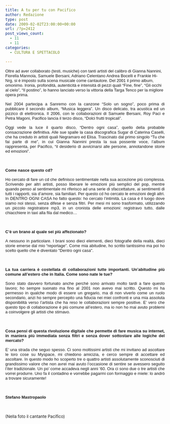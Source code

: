 ```yaml
---
title: A tu per tu con Pacifico
author: Redazione
type: post
date: 2009-02-02T23:00:00+00:00
url: /?p=2412
post_views_count:
  - 11
  - 11
categories:
  - CULTURA E SPETTACOLO

---
```

<font face="Tahoma, sans&#45;serif"><font size="2">Oltre ad aver collaborato (testi, musiche) con tanti artisti del calibro di Gianna Nannini, Fiorella Mannoia, Samuele Bersani, Adriano Celentano Andrea Bocelli e Frankie Hi&#45;Nrg, si &egrave; imposto sulla scena musicale come cantautore. Del 2001 il primo album, omonimo. Ironia, profondit&agrave;, autenticit&agrave; e intensit&agrave; di pezzi quali &ldquo;Fine, fine&rdquo;, &ldquo;Gli occhi al cielo&rdquo;, &ldquo;Il postino&rdquo;, lo hanno lanciato verso la vittoria della Targa Tenco per la migliore opera prima.</font></font>

<p style="margin&#45;bottom: 0cm" align="justify">
  <font face="Tahoma, sans&#45;serif"><font size="2">Nel 2004 partecipa a Sanremo con la canzone &ldquo;Solo un sogno&rdquo;, poco prima di pubblicare il secondo album, &ldquo;Musica leggera&rdquo;. Un disco delicato, tra acustica ed un pizzico di elettronica. Il 2006, con le collaborazioni di Samuele Bersani, Roy Paci e Petra Magoni, Pacifico lancia il terzo disco, &ldquo;Dolci frutti tropicali&rdquo;. </font></font>
</p>

<p style="margin&#45;bottom: 0cm" align="justify">
  <font face="Tahoma, sans&#45;serif"><font size="2">Oggi vede la luce il quarto disco, &ldquo;Dentro ogni casa&rdquo;, quello della probabile consacrazione definitiva. Alle sue spalle la casa discografica Sugar di Caterina Caselli, che ha creduto in artisti quali Negramaro ed Elisa. Trascinato dal primo singolo &ldquo;Tu che fai parte di me&rdquo;, in cui Gianna Nannini presta la sua possente voce, l&rsquo;album rappresenta, per Pacifico, &ldquo;il desiderio di avvicinarsi alle persone, annotandone storie ed emozioni&rdquo;. </font></font>
</p>

<p style="margin&#45;bottom: 0cm" align="justify">
  &nbsp;
</p>

<p style="margin&#45;bottom: 0cm" align="justify">
  <font face="Tahoma, sans&#45;serif"><font size="2"><strong>Come nasce questo cd?</strong></font></font>
</p>

<p style="margin&#45;bottom: 0cm" align="justify">
  <font face="Tahoma, sans&#45;serif"><font size="2">Ho cercato di fare un cd che definisco sentimentale nella sua accezione pi&ugrave; complessa. Scrivendo per altri artisti, posso liberare le emozioni pi&ugrave; semplici del pop, mentre quando penso al sentimentale mi riferisco ad una serie di sfaccettature, ai sentimenti di tutti i rapporti, sia d&rsquo;amore, sia familiari. Per questo cd ho cercato le emozioni degli altri. In DENTRO OGNI CASA ho fatto questo: ho cercato l&rsquo;intimit&agrave;. La casa &egrave; il luogo dove siamo noi stessi, senza difese e senza filtri. Per mesi mi sono trasformato, utilizzando un piccolo registratore mp3, in un cronista delle emozioni: registravo tutto, dalle chiacchiere in taxi alla fila dal medico&#8230;</font></font>
</p>

<p style="margin&#45;bottom: 0cm" align="justify">
  &nbsp;
</p>

<p style="margin&#45;bottom: 0cm" align="justify">
  <font face="Tahoma, sans&#45;serif"><font size="2"><strong>C&rsquo;&egrave; un brano al quale sei pi&ugrave; affezionato?</strong></font></font>
</p>

<p style="margin&#45;bottom: 0cm" align="justify">
  <font face="Tahoma, sans&#45;serif"><font size="2">A nessuno in particolare. I brani sono dieci elementi, dieci fotografie della realt&agrave;, dieci storie emerse dal mio &ldquo;reportage&rdquo;. Come mia abitudine, ho scritto tantissimo ma poi ho scelto quello che &egrave; diventato "Dentro ogni casa". </font></font>
</p>

<p style="margin&#45;bottom: 0cm" align="justify">
  &nbsp;
</p>

<p style="margin&#45;bottom: 0cm" align="justify">
  <font face="Tahoma, sans&#45;serif"><font size="2"><strong>La tua carriera &egrave; costellata di collaborazioni tutte importanti. Un&rsquo;abitudine pi&ugrave; comune all&rsquo;estero che in Italia. Come sono nate le tue?</strong></font></font>
</p>

<p style="margin&#45;bottom: 0cm" align="justify">
  <font face="Tahoma, sans&#45;serif"><font size="2">Sono stato davvero fortunato anche perch&eacute; sono arrivato molto tardi a fare questo lavoro; ho sempre suonato ma fino al 2001 non avevo mai scritto. Questo mi ha permesso in qualche modo di essere un gregario, ma di non viverlo come un ruolo secondario, anzi ho sempre percepito una fiducia nei miei confronti e una mia assoluta disponibilit&agrave; verso l&rsquo;artista che ha reso le collaborazioni sempre positive. E&rsquo; vero che questo tipo di collaborazione &egrave; pi&ugrave; comune all&rsquo;estero, ma io non ho mai avuto problemi a coinvolgere gli artisti che stimavo. </font></font>
</p>

<p style="margin&#45;bottom: 0cm" align="justify">
  &nbsp;
</p>

<p style="margin&#45;bottom: 0cm" align="justify">
  <font face="Tahoma, sans&#45;serif"><font size="2"><strong>Cosa pensi di questa rivoluzione digitale che permette di fare musica su internet, in maniera pi&ugrave; immediata senza filtri e senza dover sottostare alle logiche del mercato?</strong></font></font>
</p>

<p style="margin&#45;bottom: 0cm" align="justify">
  <font face="Tahoma, sans&#45;serif"><font size="2">E&#8217; una strada che seguo spesso. Ci sono moltissimi artisti che mi invitano ad ascoltare le loro cose su Myspace, mi chiedono amicizia, e cerco sempre di accettare ed ascoltare. In questo modo ho scoperto tre o quattro artisti assolutamente sconosciuti di grandissimo valore che non avrei mai avuto l&rsquo;occasione di sentire se avessero seguito l&rsquo;iter tradizionale. Un po&rsquo; come accadeva negli anni &rsquo;60. Ora ci sono due o tre artisti che vorrei produrre. Uno fa il contadino e vorrebbe pagarmi con formaggio e miele: lo andr&ograve; a trovare sicuramente!</font></font>
</p>

<p style="margin&#45;bottom: 0cm" align="justify">
  &nbsp;
</p>

<p style="margin&#45;bottom: 0cm" align="justify">
  <font face="Tahoma, sans&#45;serif"><font size="2"><strong>Stefano Mastropaolo</strong></font></font>
</p>

<p style="margin&#45;bottom: 0cm" align="justify">
  &nbsp;
</p>

<p style="margin&#45;bottom: 0cm" align="justify">
  <font size="2">(Nella foto il cantante Pacifico)</font>
</p>